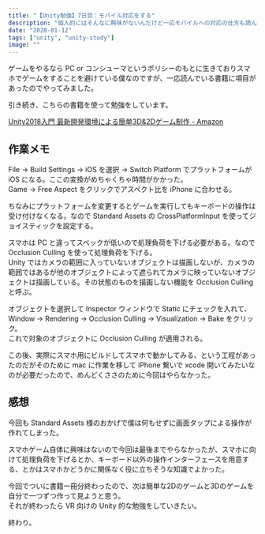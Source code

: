 ```yaml
---
title: "【Unity勉強】7日目：モバイル対応をする"
description: "個人的にはそんなに興味がないんだけど一応モバイルへの対応の仕方も読んでみた。"
date: "2020-01-12"
tags: ["unity", "unity-study"]
image: ""
---
```


ゲームをやるなら PC or コンシューマというポリシーのもとに生きておりスマホでゲームをすることを避けている僕なのですが、一応読んでいる書籍に項目があったのでやってみました。

引き続き、こちらの書籍を使って勉強をしています。

[Unity2018入門 最新開発環境による簡単3D&2Dゲーム制作 - Amazon](https://www.amazon.co.jp/dp/4797397667)

## 作業メモ

File -> Build Settings -> iOS を選択 -> Switch Platform でプラットフォームが iOS になる。ここの変換がめちゃくちゃ時間がかかった。  
Game -> Free Aspect をクリックでアスペクト比を iPhone に合わせる。

ちなみにプラットフォームを変更するとゲームを実行してもキーボードの操作は受け付けなくなる。なので Standard Assets の CrossPlatformInput を使ってジョイスティックを設定する。

スマホは PC と違ってスペックが低いので処理負荷を下げる必要がある。なので Occlusion Culling を使って処理負荷を下げる。  
Unity ではカメラの範囲に入っていないオブジェクトは描画しないが、カメラの範囲ではあるが他のオブジェクトによって遮られてカメラに映っていないオブジェクトは描画している。その状態のものを描画しない機能を Occlusion Culling と呼ぶ。

オブジェクトを選択して Inspector ウィンドウで Static にチェックを入れて、 Window -> Rendering -> Occlusion Culling -> Visualization -> Bake をクリック。  
これで対象のオブジェクトに Occlusion Culling が適用される。

この後、実際にスマホ用にビルドしてスマホで動かしてみる、という工程があったのだがそのために mac に作業を移して iPhone 繋いで xcode 開いてみたいなのが必要だったので、めんどくささのために今回はやらなかった。

## 感想

今回も Standard Assets 様のおかげで僕は何もせずに画面タップによる操作が作れてしまった。

スマホゲーム自体に興味はないので今回は最後までやらなかったが、スマホに向けて処理負荷を下げるとか、キーボード以外の操作インターフェースを用意する、とかはスマホかどうかに関係なく役に立ちそうな知識でよかった。

今回でついに書籍一冊分終わったので、次は簡単な2Dのゲームと3Dのゲームを自分で一つずつ作って見ようと思う。  
それが終わったら VR 向けの Unity 的な勉強をしていきたい。

終わり。
